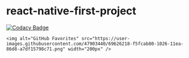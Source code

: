 # react-native-first-project

[![Codacy Badge](https://api.codacy.com/project/badge/Grade/72648aee11334eeeae374cab4172ea80)](https://www.codacy.com/manual/dolfomori/react-native-first-project?utm_source=github.com&amp;utm_medium=referral&amp;utm_content=dolfomori/react-native-first-project&amp;utm_campaign=Badge_Grade)


    <img alt="GitHub Favorites" src="https://user-images.githubusercontent.com/47903440/69626218-f5fcab80-1026-11ea-86d8-a7df15798c71.png" width="200px" />

